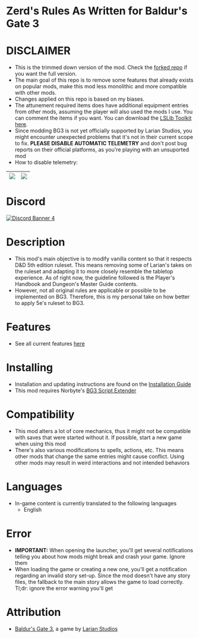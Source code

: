 Zerd's Rules As Written for Baldur's Gate 3
=======

# DISCLAIMER
* This is the trimmed down version of the mod. Check the [forked repo](https://github.com/ZerdBG3/RAW/) if you want the full version.
* The main goal of this repo is to remove some features that already exists on popular mods, make this mod less monolithic and more compatible with other mods.
* Changes applied on this repo is based on my biases.
* The attunement required items does have additional equipment entries from other mods, assuming the player will also used the mods I use. You can comment the items if you want. You can download the [LSLib Toolkit here](https://github.com/Norbyte/lslib/releases).
* Since modding BG3 is not yet officially supported by Larian Studios, you might encounter unexpected problems that it's not in their current scope to fix. **PLEASE DISABLE AUTOMATIC TELEMETRY** and don't post bug reports on their official platforms, as you're playing with an unsuported mod
* How to disable telemetry:

| ![](https://i.imgur.com/jUXpr2A.png) | ![](https://i.imgur.com/s8b4zk3.png) |
|:---:|:---:|

# Discord

[![Discord Banner 4](https://discordapp.com/api/guilds/767878527634243624/widget.png?style=banner2)](https://discord.gg/FFKTbzKktj)


# Description
* This mod's main objective is to modify vanilla content so that it respects D&D 5th edition ruleset. This means removing some of Larian's takes on the ruleset and adapting it to more closely resemble the tabletop experience. As of right now, the guideline followed is the Player's Handbook and Dungeon's Master Guide contents.
* However, not all original rules are applicable or possible to be implemented on BG3. Therefore, this is my personal take on how better to apply 5e's ruleset to BG3.

# Features
* See all current features [here](https://github.com/ZerdBG3/RAW/blob/main/Features.md)

# Installing
* Installation and updating instructions are found on the [Installation Guide](https://github.com/ZerdBG3/RAW/blob/main/Installing.md)
* This mod requires Norbyte's [BG3 Script Extender](https://github.com/Norbyte/bg3se/releases)

# Compatibility
* This mod alters a lot of core mechanics, thus it might not be compatible with saves that were started without it. If possible, start a new game when using this mod
* There's also various modifications to spells, actions, etc. This means other mods that change the same entries might cause conflict. Using other mods may result in weird interactions and not intended behaviors

# Languages
* In-game content is currently translated to the following languages
  - English

# Error
* **IMPORTANT:** When opening the launcher, you'll get several notifications telling you about how mods might break and crash your game. Ignore them
* When loading the game or creating a new one, you'll get a notification regarding an invalid story set-up. Since the mod doesn't have any story files, the fallback to the main story allows the game to load correctly. Tl;dr: ignore the error warning you'll get

# Attribution
- [Baldur's Gate 3](https://store.steampowered.com/app/1086940/Baldurs_Gate_3/), a game by [Larian Studios](http://larian.com/)
